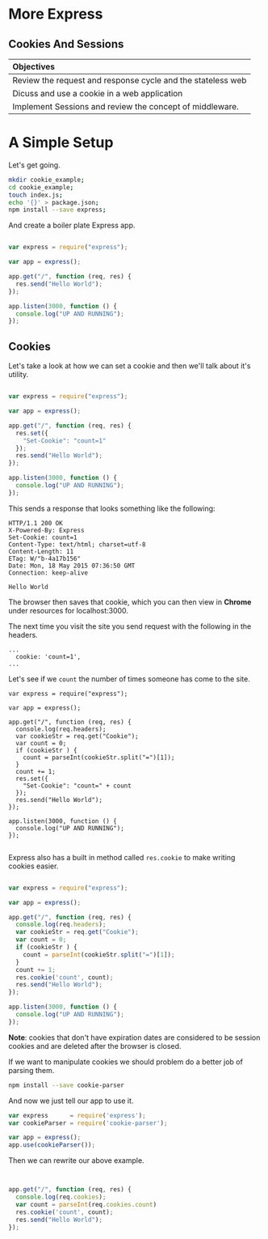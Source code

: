 # More Express
## Cookies And Sessions

| Objectives |
| :---- |
| Review the request and response cycle and the stateless web |
| Dicuss and use a cookie in a web application |
| Implement Sessions and review the concept of middleware. |

# A Simple Setup

Let's get going.

```bash
mkdir cookie_example;
cd cookie_example;
touch index.js;
echo '{}' > package.json;
npm install --save express;
```


And create a boiler plate Express app.

```javascript

var express = require("express");

var app = express();

app.get("/", function (req, res) {
  res.send("Hello World");
});

app.listen(3000, function () {
  console.log("UP AND RUNNING");
});
```

## Cookies

Let's take a look at how we can set a cookie and then we'll talk about it's utility.

```javascript

var express = require("express");

var app = express();

app.get("/", function (req, res) {
  res.set({
    "Set-Cookie": "count=1"
  });
  res.send("Hello World");
});

app.listen(3000, function () {
  console.log("UP AND RUNNING");
});

```

This sends a response that looks something like the following:

```
HTTP/1.1 200 OK
X-Powered-By: Express
Set-Cookie: count=1
Content-Type: text/html; charset=utf-8
Content-Length: 11
ETag: W/"b-4a17b156"
Date: Mon, 18 May 2015 07:36:50 GMT
Connection: keep-alive

Hello World
```

The browser then saves that cookie, which you can then view in **Chrome** under resources for localhost:3000.

The next time you visit the site you send request with the following in the headers.

```
...
  cookie: 'count=1',
...
```

Let's see if we `count` the number of times someone has come to the site.

```
var express = require("express");

var app = express();

app.get("/", function (req, res) {
  console.log(req.headers);
  var cookieStr = req.get("Cookie");
  var count = 0;
  if (cookieStr ) {
    count = parseInt(cookieStr.split("=")[1]);
  }
  count += 1;
  res.set({
    "Set-Cookie": "count=" + count
  });
  res.send("Hello World");
});

app.listen(3000, function () {
  console.log("UP AND RUNNING");
});


```

Express also has a built in method called `res.cookie` to make writing cookies easier.


```javascript

var express = require("express");

var app = express();

app.get("/", function (req, res) {
  console.log(req.headers);
  var cookieStr = req.get("Cookie");
  var count = 0;
  if (cookieStr ) {
    count = parseInt(cookieStr.split("=")[1]);
  }
  count += 1;
  res.cookie('count', count);
  res.send("Hello World");
});

app.listen(3000, function () {
  console.log("UP AND RUNNING");
});
```

**Note**: cookies that don't have expiration dates are considered to be session cookies and are deleted after the browser is closed.

If we want to manipulate cookies we should problem do a better job of parsing them.

```bash
npm install --save cookie-parser

```
And now we just tell our app to use it.

```javascript
var express      = require('express');
var cookieParser = require('cookie-parser');

var app = express();
app.use(cookieParser());

```

Then we can rewrite our above example.


```javascript


app.get("/", function (req, res) {
  console.log(req.cookies);
  var count = parseInt(req.cookies.count)
  res.cookie('count', count);
  res.send("Hello World");
});


```











